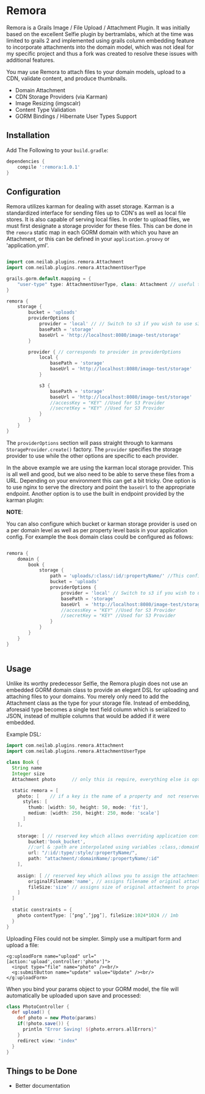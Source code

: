 Remora
======

Remora is a Grails Image / File Upload / Attachment Plugin. It was initially based on the excellent Selfie plugin by bertramlabs, which at the time was limited to grails 2 and implemented using grails column embedding feature to incorporate attachments into the domain model, which was not ideal for my specific project and thus a fork was created to resolve these issues with additional features. 

You may use Remora to attach files to your domain models, upload to a CDN, validate content, and produce thumbnails.

* Domain Attachment
* CDN Storage Providers (via Karman)
* Image Resizing (imgscalr)
* Content Type Validation
* GORM Bindings / Hibernate User Types Support

Installation
------------

Add The Following to your `build.gradle`:

```groovy
dependencies {
    compile ':remora:1.0.1'
}
```

Configuration
-------------

Remora utilizes karman for dealing with asset storage. Karman is a standardized interface for sending files up to CDN's as well as local file stores. It is also capable of serving local files.
In order to upload files, we must first designate a storage provider for these files. This can be done in the `remora` static map in each GORM domain with which you have an Attachment,
or this can be defined in your `application.groovy` or 'application.yml'.

```groovy

import com.neilab.plugins.remora.Attachment
import com.neilab.plugins.remora.AttachmentUserType

grails.gorm.default.mapping = {
    "user-type" type: AttachmentUserType, class: Attachment // useful to only require specifying class type in domain
}

remora {
    storage {
        bucket = 'uploads'
        providerOptions {
            provider = 'local' // // Switch to s3 if you wish to use s3 and install the karman-aws plugin
            basePath = 'storage'
            baseUrl = 'http://localhost:8080/image-test/storage'
        }

        provider { // corresponds to provider in providerOptions
            local {
                basePath = 'storage'
                baseUrl = 'http://localhost:8080/image-test/storage'
            }

            s3 {
                basePath = 'storage'
                baseUrl = 'http://localhost:8080/image-test/storage'
                //accessKey = "KEY" //Used for S3 Provider
                //secretKey = "KEY" //Used for S3 Provider
            }
        }
    }
}

```

The `providerOptions` section will pass straight through to karmans `StorageProvider.create()` factory. The `provider` specifies the storage provider to use while the other options are specific to each provider.

In the above example we are using the karman local storage provider. This is all well and good, but we also need to be able to serve these files from a URL. Depending on your environment this can get a bit tricky.
One option is to use nginx to serve the directory and point the `baseUrl` to the appropriate endpoint. Another option is to use the built in endpoint provided by the karman plugin:

**NOTE**:

You can also configure which bucket or karman storage provider is used on a per domain level as well as per property level basis in your application config. For example the `Book` domain class could be configured as follows:

```groovy

remora {
    domain {
        book {
            storage {
                path = 'uploads/:class/:id/:propertyName/' //This configures the storage path of the files being uploaded by domain class name and property name and identifier in GORM
                bucket = 'uploads'
                providerOptions {
                    provider = 'local' // Switch to s3 if you wish to use s3 and install the karman-aws plugin
                    basePath = 'storage'
                    baseUrl  = 'http://localhost:8080/image-test/storage'
                    //accessKey = "KEY" //Used for S3 Provider
                    //secretKey = "KEY" //Used for S3 Provider
                }
            }
        }
    }
}
  

```


Usage
-----

Unlike its worthy predecessor Selfie, the Remora plugin does not use an embedded GORM domain class to provide an elegant DSL for uploading and attaching files to your domains. You merely only need to add the Attachment class as the type for your storage file. Instead of embedding, aforesaid type becomes a single text field column which is serialized to JSON, instead of multiple columns that would be added if it were embedded.

Example DSL:

```groovy
import com.neilab.plugins.remora.Attachment
import com.neilab.plugins.remora.AttachmentUserType

class Book {
  String name
  Integer size
  Attachment photo      // only this is require, everything else is optional

  static remora = [
    photo: [    // if a key is the name of a property and  not reserved (see below), can be used to configure attachments properties
      styles: [
        thumb: [width: 50, height: 50, mode: 'fit'],
        medium: [width: 250, height: 250, mode: 'scale']
      ]
    ],
    
    storage: [ // reserved key which allows overriding application configs for this domain.
        bucket:'book_bucket',
        //:url & :path are interpolated using variables :class,:domainName,:style,:propertyName,:id and :type
        url: "/:id/:type/:style/:propertyName/",  
        path: "attachment/:domainName/:propertyName/:id"
    ],
    
    assign: [ // reserved key which allows you to assign the attachment properties to additional model database columns.
        originalFilename:'name', // assigns filename of original attachment to property :name
        fileSize:'size' // assigns size of original attachment to property :size
    ]
  ]
   
  static constraints = {
    photo contentType: [‘png’,’jpg’], fileSize:1024*1024 // 1mb
  }
}
```

Uploading Files could not be simpler. Simply use a multipart form and upload a file:

```gsp
<g:uploadForm name="upload" url="[action:'upload',controller:'photo']">
  <input type="file" name="photo" /><br/>
  <g:submitButton name="update" value="Update" /><br/>
</g:uploadForm>
```

When you bind your params object to your GORM model, the file will automatically be uploaded upon save and processed:

```groovy
class PhotoController {
  def upload() {
    def photo = new Photo(params)
    if(!photo.save()) {
      println "Error Saving! ${photo.errors.allErrors}"
    }
    redirect view: "index"
  }
}
```

Things to be Done
------------------
* Better documentation